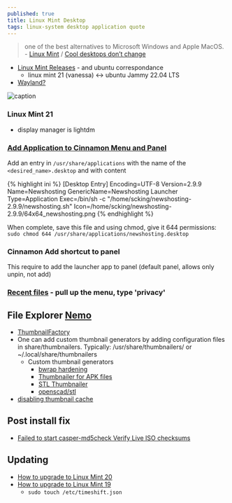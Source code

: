 ```yaml
---
published: true
title: Linux Mint Desktop
tags: linux-system desktop application quote
---
```

> one of the best alternatives to Microsoft Windows and Apple MacOS. - [Linux Mint](https://linuxmint.com/about.php) /  [Cool desktops don’t change](https://news.ycombinator.com/item?id=31769604) 

<link rel="shortcut icon" href="https://linuxmint.com/web/img/favicon.ico" type="image/x-icon" />

- [Linux Mint Releases](https://www.linuxmint.com/download_all.php) - and ubuntu correspondance
	- linux mint 21 (vanessa) <-> ubuntu Jammy 22.04 LTS
- [Wayland?](https://forums.linuxmint.com/viewtopic.php?t=361316)

![caption](https://external-content.duckduckgo.com/iu/?u=https%3A%2F%2Ftse4.mm.bing.net%2Fth%3Fid%3DOIP.SrDJcVOmGRfl3ZWMHFnsIgAAAA%26pid%3DApi&f=1&ipt=6193fd3b6793de1e1e739c906933cbfbe5695857922e3bcac6331f350a9612e6&ipo=images)

### Linux Mint 21
- display manager is lightdm

### [Add Application to Cinnamon Menu and Panel](https://www.scottcking.com/2020/07/13/linux-mint-20-cinnamon-manually-add-application-to-cinnamon-menu-panel/)

Add an entry in `/usr/share/applications` with the name of the `<desired_name>.desktop` and
with content

{% highlight ini %}
[Desktop Entry]
Encoding=UTF-8
Version=2.9.9
Name=Newshosting
GenericName=Newshosting Launcher
Type=Application
Exec=/bin/sh -c "/home/scking/newshosting-2.9.9/newshosting.sh"
Icon=/home/scking/newshosting-2.9.9/64x64_newshosting.png
{% endhighlight %}

When complete, save this file and using chmod, give it 644 permissions:  
`sudo chmod 644 /usr/share/applications/newshosting.desktop`

### Cinnamon Add shortcut to panel
This require to add the launcher app to panel (default panel, allows only unpin, not add)

### [Recent files](https://askubuntu.com/questions/540661/how-do-i-disable-the-recent-files-feature-in-the-cinnamon-desktop-environment) - pull up the menu, type 'privacy' 

## File Explorer [Nemo](https://doc.ubuntu-fr.org/nemo)
- [ThumbnailFactory](https://unix.stackexchange.com/questions/249182/nemo-how-can-i-fix-a-problem-has-been-detected-with-your-thumbnail-cache/249211#249211)
- One can add custom thumbnail generators by adding configuration files in share/thumbnailers. Typically: /usr/share/thumbnailers/ or ~/.local/share/thumbnailers
	- Custom thumbnail generators
    	- [bwrap hardening](http://www.bernaerts-nicolas.fr/linux/74-ubuntu/360-ubuntu-nautilus-external-thumbnailer-failure)
    	- [Thumbnailer for APK files](http://www.bernaerts-nicolas.fr/linux/76-gnome/284-gnome-shell-generate-apk-thumbnail-nautilus)
        - [STL Thumbnailer](https://github.com/Spiritdude/Nautilus_Thumbnailer_STL)
        - [openscad/stl](https://github.com/yorikvanhavre/openscad-thumbnailers)
- [disabling thumbnail cache](https://forums.linuxmint.com/viewtopic.php?t=203366)

## Post install fix
- [Failed to start casper-md5check Verify Live ISO checksums](https://askubuntu.com/questions/1421093/ubuntu-boot-systemd1-failed-to-start-casper-md5check-verify-live-iso-checksum)

## Updating
- [How to upgrade to Linux Mint 20](https://linuxmint-user-guide.readthedocs.io/en/latest/upgrade-to-mint-20.html)
- [How to upgrade to Linux Mint 19](https://community.linuxmint.com/tutorial/view/2416)
    - `sudo touch /etc/timeshift.json`
